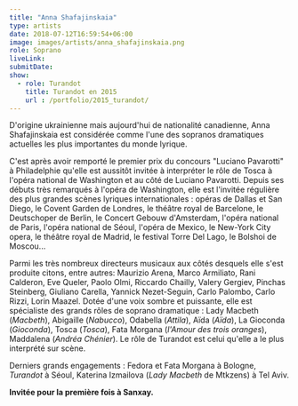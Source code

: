 ```yaml
---
title: "Anna Shafajinskaia"
type: artists
date: 2018-07-12T16:59:54+06:00
image: images/artists/anna_shafajinskaia.png
role: Soprano
liveLink: 
submitDate: 
show:
  - role: Turandot
    title: Turandot en 2015
    url : /portfolio/2015_turandot/
---
```


D'origine ukrainienne mais aujourd'hui de nationalité canadienne, Anna Shafajinskaia est considérée comme l'une des sopranos dramatiques actuelles les plus importantes du monde lyrique.

C'est après avoir remporté le premier prix du concours "Luciano Pavarotti" à Philadelphie qu'elle est aussitôt invitée à interpréter le rôle de Tosca à l'opéra national de Washington et au côté de Luciano Pavarotti. Depuis ses débuts très remarqués à l'opéra de Washington, elle est l'invitée régulière des plus grandes scènes lyriques internationales : opéras de Dallas et San Diego, le Covent Garden de Londres, le théâtre royal de Barcelone, le Deutschoper de Berlin, le Concert Gebouw d'Amsterdam, l'opéra national de Paris, l'opéra national de Séoul, l'opéra de Mexico, le New-York City opera, le théâtre royal de Madrid, le festival Torre Del Lago, le Bolshoi de Moscou...

Parmi les très nombreux directeurs musicaux aux côtés desquels elle s'est produite citons, entre autres: Maurizio Arena, Marco Armiliato, Rani Calderon, Eve Queler, Paolo Olmi, Riccardo Chailly, Valery Gergiev, Pinchas Steinberg, Giuliano Carella, Yannick Nezet-Seguin, Carlo Palombo, Carlo Rizzi, Lorin Maazel. Dotée d'une voix sombre et puissante, elle est spécialiste des grands rôles de soprano dramatique : Lady Macbeth (*Macbeth*), Abigaille (*Nabucco*), Odabella (*Attila*), Aïda (*Aïda*), La Gioconda (*Gioconda*), Tosca (*Tosca*), Fata Morgana (*l'Amour des trois oranges*), Maddalena (*Andréa Chénier*). Le rôle de Turandot est celui qu'elle a le plus interprété sur scène.

Derniers grands engagements : Fedora et Fata Morgana à Bologne, *Turandot* à Séoul, Katerina Izmailova (*Lady Macbeth* de Mtkzens) à Tel Aviv.

**Invitée pour la première fois à Sanxay.**

